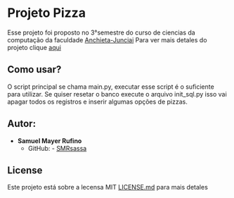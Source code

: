 # Projeto Pizza

Esse projeto foi proposto no 3°semestre do curso de ciencias da computação da faculdade [Anchieta-Junciai](https://www.anchieta.br/) 
Para ver mais detales do projeto clique [aqui](https://github.com/smrsassa/pizza/blob/master/Projeto/README.md) 

## Como usar?
O script principal se chama main.py, executar esse script é o suficiente para utilizar.
Se quiser resetar o banco execute o arquivo init_sql.py isso vai apagar todos os registros e inserir algumas opções de pizzas.

## Autor:
- **Samuel Mayer Rufino** 
    - GitHub: - [SMRsassa](https://github.com/smrsassa)
  
 ## License
Este projeto está sobre a lecensa MIT [LICENSE.md](https://github.com/smrsassa/pizza/blob/master/LICENSE) para mais detales
